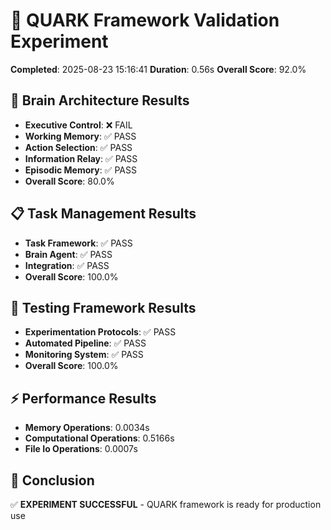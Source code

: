 # 🧪 QUARK Framework Validation Experiment
**Completed**: 2025-08-23 15:16:41
**Duration**: 0.56s
**Overall Score**: 92.0%

## 🧠 Brain Architecture Results
- **Executive Control**: ❌ FAIL
- **Working Memory**: ✅ PASS
- **Action Selection**: ✅ PASS
- **Information Relay**: ✅ PASS
- **Episodic Memory**: ✅ PASS
- **Overall Score**: 80.0%

## 📋 Task Management Results
- **Task Framework**: ✅ PASS
- **Brain Agent**: ✅ PASS
- **Integration**: ✅ PASS
- **Overall Score**: 100.0%

## 🧪 Testing Framework Results
- **Experimentation Protocols**: ✅ PASS
- **Automated Pipeline**: ✅ PASS
- **Monitoring System**: ✅ PASS
- **Overall Score**: 100.0%

## ⚡ Performance Results
- **Memory Operations**: 0.0034s
- **Computational Operations**: 0.5166s
- **File Io Operations**: 0.0007s

## 🎯 Conclusion
✅ **EXPERIMENT SUCCESSFUL** - QUARK framework is ready for production use